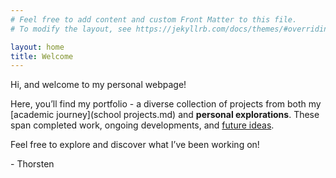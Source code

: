 ```yaml
---
# Feel free to add content and custom Front Matter to this file.
# To modify the layout, see https://jekyllrb.com/docs/themes/#overriding-theme-defaults

layout: home
title: Welcome
---
```

Hi, and welcome to my personal webpage!

Here, you’ll find my portfolio - a diverse collection of projects from both my [academic journey](school projects.md) and **personal explorations**. These span completed work, ongoing developments, and [future ideas](ict-ideas.md).

Feel free to explore and discover what I’ve been working on!

\- Thorsten

